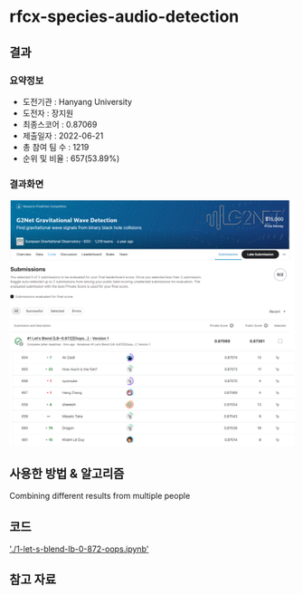 # rfcx-species-audio-detection

## 결과

### 요약정보

- 도전기관 : Hanyang University
- 도전자 : 장지원
- 최종스코어 : 0.87069
- 제출일자 : 2022-06-21
- 총 참여 팀 수 : 1219
- 순위 및 비율 : 657(53.89%)

### 결과화면

![leaderboard](./img/score.png)
![leaderboard](./img/leaderboard.png)

## 사용한 방법 & 알고리즘
Combining different results from multiple people

## 코드
['./1-let-s-blend-lb-0-872-oops.ipynb'](./1-let-s-blend-lb-0-872-oops.ipynb)

## 참고 자료
